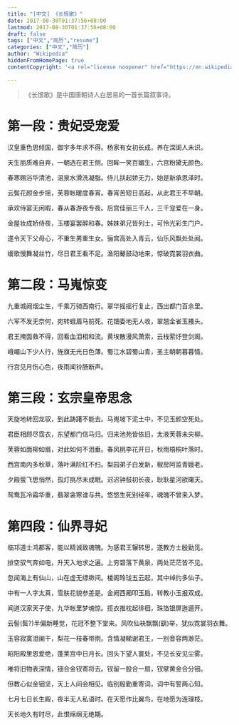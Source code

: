 ```yaml
---
title: "[中文] 《长恨歌》"
date: 2017-08-30T01:37:56+08:00
lastmod: 2017-08-30T01:37:56+08:00
draft: false
tags: ["中文","简历","resume"]
categories: ["中文","简历"]
author: "Wikipedia"
hiddenFromHomePage: true
contentCopyright: '<a rel="license noopener" href="https://en.wikipedia.org/wiki/Wikipedia:Text_of_Creative_Commons_Attribution-ShareAlike_3.0_Unported_License" target="_blank">Creative Commons Attribution-ShareAlike License</a>'

---
```


>《长恨歌》是中国唐朝诗人白居易的一首长篇叙事诗。

# 第一段：贵妃受宠爱

汉皇重色思倾国，御宇多年求不得。杨家有女初长成，养在深闺人未识。

天生丽质难自弃，一朝选在君王侧。回眸一笑百媚生，六宫粉黛无颜色。

春寒赐浴华清池，温泉水滑洗凝脂。侍儿扶起娇无力，始是新承恩泽时。

云鬓花颜金步摇，芙蓉帐暖度春宵。春宵苦短日高起，从此君王不早朝。

承欢侍宴无闲暇，春从春游夜专夜。后宫佳丽三千人，三千宠爱在一身。

金屋妆成娇侍夜，玉楼宴罢醉和春。姊妹弟兄皆列士，可怜光彩生门户。

遂令天下父母心，不重生男重生女。骊宫高处入青云，仙乐风飘处处闻。

缓歌慢舞凝丝竹，尽日君王看不足。渔阳鼙鼓动地来，惊破霓裳羽衣曲。

# 第二段：马嵬惊变

九重城阙烟尘生，千乘万骑西南行。翠华摇摇行复止，西出都门百余里。

六军不发无奈何，宛转蛾眉马前死。花钿委地无人收，翠翘金雀玉搔头。

君王掩面救不得，回看血泪相和流。黄埃散漫风萧索，云栈萦纡登剑阁。

峨嵋山下少人行，旌旗无光日色薄。蜀江水碧蜀山青，圣主朝朝暮暮情。

行宫见月伤心色，夜雨闻铃肠断声。

# 第三段：玄宗皇帝思念

天旋地转回龙驭，到此踌躇不能去。马嵬坡下泥土中，不见玉颜空死处。

君臣相顾尽霑衣，东望都门信马归。归来池苑皆依旧，太液芙蓉未央柳。

芙蓉如面柳如眉，对此如何不泪垂。春风桃李花开日，秋雨梧桐叶落时。

西宫南内多秋草，落叶满阶红不扫。梨园弟子白发新，椒房阿监青娥老。

夕殿萤飞思悄然，孤灯挑尽未成眠。迟迟钟鼓初长夜，耿耿星河欲曙天。

鸳鸯瓦冷霜华重，翡翠衾寒谁与共。悠悠生死别经年，魂魄不曾来入梦。

# 第四段：仙界寻妃

临邛道士鸿都客，能以精诚致魂魄。为感君王辗转思，遂教方士殷勤觅。

排空驭气奔如电，升天入地求之遍。上穷碧落下黄泉，两处茫茫皆不见。

忽闻海上有仙山，山在虚无缥缈间。楼阁玲珑五云起，其中绰约多仙子。

中有一人字太真，雪肤花貌参差是。金阙西厢叩玉扃，转教小玉报双成。

闻道汉家天子使，九华帐里梦魂惊。揽衣推枕起徘徊，珠箔银屏迤逦开。

云髻(鬓?)半偏新睡觉，花冠不整下堂来。风吹仙袂飘飘(飖)举，犹似霓裳羽衣舞。

玉容寂寞泪阑干，梨花一枝春带雨。含情凝睇谢君王，一别音容两渺茫。

昭阳殿里恩爱绝，蓬莱宫中日月长。回头下望人寰处，不见长安见尘雾。

唯将旧物表深情，钿合金钗寄将去。钗留一股合一扇，钗擘黄金合分钿。

但教心似金钿坚，天上人间会相见。临别殷勤重寄词，词中有誓两心知。

七月七日长生殿，夜半无人私语时。在天愿作比翼鸟，在地愿为连理枝。

天长地久有时尽，此恨绵绵无绝期。
